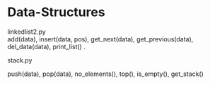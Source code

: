 # Data-Structures

linkedlist2.py  
add(data), insert(data, pos), get_next(data), get_previous(data), del_data(data), print_list() . 

stack.py  

push(data), pop(data), no_elements(), top(), is_empty(), get_stack()
